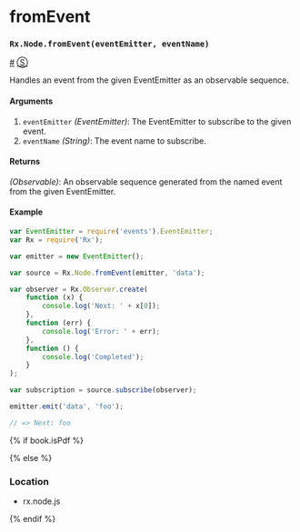 # fromEvent

### <a id="rxnodefromeventeventemitter-eventname"></a>`Rx.Node.fromEvent(eventEmitter, eventName)`
<a href="#rxnodefromeventeventemitter-eventname">#</a> [&#x24C8;](https://github.com/Reactive-Extensions/RxJS/blob/master/rx.node.js#L54-L56 "View in source") 

Handles an event from the given EventEmitter as an observable sequence.  

#### Arguments
1. `eventEmitter` *(EventEmitter)*: The EventEmitter to subscribe to the given event.
2. `eventName` *(String)*: The event name to subscribe.

#### Returns
*(Observable)*: An observable sequence generated from the named event from the given EventEmitter.

#### Example
```js
var EventEmitter = require('events').EventEmitter;
var Rx = require('Rx');

var emitter = new EventEmitter();

var source = Rx.Node.fromEvent(emitter, 'data');

var observer = Rx.Observer.create(
    function (x) {
        console.log('Next: ' + x[0]);
    },
    function (err) {
        console.log('Error: ' + err);   
    },
    function () {
        console.log('Completed');   
    }
);

var subscription = source.subscribe(observer);

emitter.emit('data', 'foo');

// => Next: foo
```

{% if book.isPdf %}



{% else %}

### Location

- rx.node.js

{% endif %}
